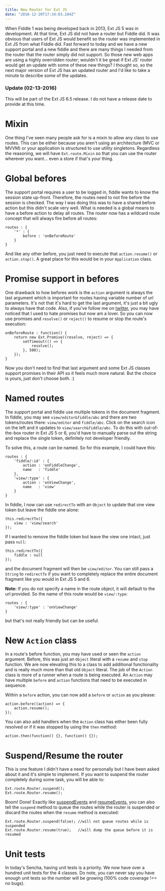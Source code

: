 ```yaml
---
title: New Router for Ext JS
date: "2016-12-20T17:34:03.284Z"
---
```


When Fiddle 1 was being developed back in 2013, Ext JS 5 was in development. At that time, Ext JS did not have a router but Fiddle did. It was obvious that users of Ext JS would benefit so the router was implemented in Ext JS from what Fiddle did. Fast forward to today and we have a new support portal and a new fiddle and there are many things I needed from the router that the router simply did not support. So those new web apps are using a highly overridden router; wouldn't it be great if Ext JS' router would get an update with some of these new things? I thought so, so the next major version of Ext JS has an updated router and I'd like to take a minute to describe some of the updates.

### Update (02-13-2016)

This will be part of the Ext JS 6.5 release. I do not have a release date to provide at this time.

# Mixin
One thing I've seen many people ask for is a mixin to allow any class to use routes. This can be either because you aren't using an architecture (MVC or MVVM) or your application is structured to use utility singletons. Regardless the reasoning, we will have `Ext.route.Mixin` so that you can use the router wherever you want... even a store if that's your thing.

# Global befores
The support portal requires a user to be logged in, fiddle wants to know the session state up-front. Therefore, the routes need to not fire before the session is checked. The way I was doing this was to have a shared before action but this didn't scale very well. What is needed is a global means to have a before action to delay all routes. The router now has a wildcard route concept that will always fire before all routes:

    routes : {
        '*' : {
            before : 'onBeforeRoute'
        }
    }

And like any other before, you just need to execute that `action.resume()` or `action.stop()`. A great place for this would be in your `Application` class.

# Promise support in befores
One drawback to how befores work is the `action` argument is always the last argument which is important for routes having variable number of url parameters. It's not that it's hard to get the last argument, it's just a bit ugly to always have that code. Also, if you've follow me on [twitter](https://www.twitter.com/LikelyMitch), you may have noticed that I used to hate promises but now am a lover. So you can now use promises and `resolve()` or `reject()` to resume or stop the route's execution:

    onBeforeRoute : function() {
        return new Ext.Promise((resolve, reject) => {
            setTimeout(() => {
                resolve();
            }, 500);
        });
    }

Now you don't need to find that last argument and some Ext JS classes support promises in their API so it feels much more natural. But the choice is yours, just don't choose both. :)

# Named routes
The support portal and fiddle use multiple tokens in the document fragment. In fiddle, you may see `view/editor&fiddle/abc` and there are two tokens/routes there: `view/editor` and `fiddle/abc`. Click on the search icon on the left and it updates to `view/search&fiddle/abc`. To do this with out-of-the-box router in Ext JS 5 or 6, you'd have to manually parse out the string and replace the single token, definitely not developer friendly.

To solve this, a route can be named. So for this example, I could have this:

    routes : {
        'fiddle/:id' : {
            action : 'onFiddleChange',
            name   : 'fiddle'
        },
        'view/:type' : {
            action : 'onViewChange',
            name   : 'view'
        }
    }

In fiddle, I now can use `redirectTo` with an `Object` to update that one view token but leave the fiddle one alone:

    this.redirectTo({
        view : 'view/search'
    });

If I wanted to remove the fiddle token but leave the view one intact, just pass `null`:

    this.redirectTo({
        fiddle : null
    });

and the document fragment will then be `view/editor`. You can still pass a `String` to `redirectTo` if you want to completely replace the entire document fragment like you would in Ext JS 5 and 6.

**Note:** If you do not specify a name in the route object, it will default to the url provided. So the name of this route would be `view/:type`:

    routes : {
        'view/:type' : 'onViewChange'
    }

but that's not really friendly but can be useful.

# New `Action` class
In a route's before function, you may have used or seen the `action` argument. Before, this was just an `Object` literal with a `resume` and `stop` function. We are now elevating this to a class to add additional functionality and is really much more than that old `Object` literal. The job of the `Action` class is more of a runner when a route is being executed. An `Action` may have multiple `before` and `action` functions that need to be executed in sequence.

Within a `before` action, you can now add a `before` or `action` as you please:

    action.before((action) => {
        action.resume();
    });

You can also add handlers when the `Action` class has either been fully resolved or if it was stopped by using the `then` method:

    action.then(function() {}, function() {});

# Suspend/Resume the router
This is one feature I didn't have a need for personally but I have been asked about it and it's simple to implement. If you want to suspend the router completely during some task, you will be able to:

    Ext.route.Router.suspend();
    Ext.route.Router.resume();

Boom! Done! Exactly like [suspendEvents](http://docs.sencha.com/extjs/6.2.1/classic/Ext.mixin.Observable.html#method-suspendEvents) and [resumeEvents](http://docs.sencha.com/extjs/6.2.1/classic/Ext.mixin.Observable.html#method-resumeEvents), you can also tell the `suspend` method to queue the routes while the router is suspended or discard the routes when the `resume` method is executed:

    Ext.route.Router.suspend(false); //will not queue routes while is suspended
    Ext.route.Router.resume(true);   //will dump the queue before it is resumed

# Unit tests
In today's Sencha, having unit tests is a priority. We now have over a hundred unit tests for the 4 classes. Do note, you can never say you have enough unit tests so the number will be growing (100% code coverage !== no bugs).
